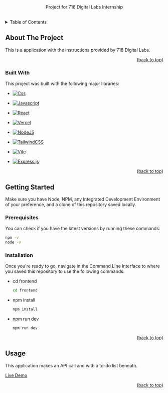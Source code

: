 <a name="readme-top"></a>

<br />

<div align='center' >
  <p>Project for 718 Digital Labs Internship</p>
 </div>
<br />
<!-- TABLE OF CONTENTS -->
<details>
  <summary>Table of Contents</summary>
  <ol>
    <li>
      <a href="#about-the-project">About The Project</a>
      <ul>
        <li><a href="#built-with">Built With</a></li>
      </ul>
    </li>
    <li>
      <a href="#getting-started">Getting Started</a>
      <ul>
        <li><a href="#prerequisites">Prerequisites</a></li>
        <li><a href="#installation">Installation</a></li>
      </ul>
    </li>
    <li><a href="#usage">Usage</a></li>
  </ol>
</details>


<!-- ABOUT THE PROJECT -->
## About The Project

This is a application with the instructions provided by 718 Digital Labs. 

<p align="right">(<a href="#readme-top">back to top</a>)</p>


### Built With

This project was built with the following major libraries:

* [![Css][Css]][Css-url]

* [![Javascript][Js]][Js-url]
  
* [![React][React.js]][React-url]
  
* [![Vercel][Vercel]][Vercel-url]

* [![NodeJS][NodeJS]][Node-url]

* [![TailwindCSS][TailwindCSS]][Tailwind-url]

* [![Vite][Vite]][Vite-url]

* [![Express.js][Express.js]][Express-url]

<p align="right">(<a href="#readme-top">back to top</a>)</p>


## Getting Started

Make sure you have Node, NPM, any Integrated Development Environment of your preference, and a clone of this repository saved locally. 

### Prerequisites

You can check if you have the latest versions by running these commands:

  ```sh
  npm -v
  node -v
  ```

### Installation

 Once you're ready to go, navigate in the Command Line Interface to where you saved this repository to use the following commands:

* cd frontend
  ```sh
  cd frontend
  ```
* npm install
  ```sh
  npm install
  ```
* npm run dev
  ```sh
  npm run dev
  ```

<p align="right">(<a href="#readme-top">back to top</a>)</p>

## Usage

This application makes an API call and with a to-do list beneath.

<a href='https://internship-wine-six.vercel.app/'>Live Demo</a>
<p align="right">(<a href="#readme-top">back to top</a>)</p>

[Css]: https://img.shields.io/badge/css3-%231572B6.svg?style=for-the-badge&logo=css3&logoColor=white
[Css-url]: https://developer.mozilla.org/en-US/docs/Web/CSS
[React.js]: https://img.shields.io/badge/React-20232A?style=for-the-badge&logo=react&logoColor=61DAFB
[React-url]: https://reactjs.org/
[Js]: https://img.shields.io/badge/javascript-%23323330.svg?style=for-the-badge&logo=javascript&logoColor=%23F7DF1E
[Js-url]: https://developer.mozilla.org/en-US/docs/Web/JavaScript
[Express.js]: https://img.shields.io/badge/express.js-%23404d59.svg?style=for-the-badge&logo=express&logoColor=%2361DAFB
[Express-url]: https://expressjs.com
[NodeJS]: https://img.shields.io/badge/node.js-6DA55F?style=for-the-badge&logo=node.js&logoColor=white
[Node-url]: https://nodejs.org/en
[TailwindCSS]: https://img.shields.io/badge/tailwindcss-%2338B2AC.svg?style=for-the-badge&logo=tailwind-css&logoColor=white
[Tailwind-url]: https://tailwindcss.com
[Vite]: https://img.shields.io/badge/vite-%23646CFF.svg?style=for-the-badge&logo=vite&logoColor=white
[Vite-url]: https://vitejs.dev
[Vercel]: https://img.shields.io/badge/Vercel-000000?style=for-the-badge&logo=vercel&logoColor=white
[Vercel-url]: https://vercel.com
